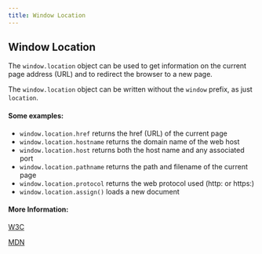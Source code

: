 ```yaml
---
title: Window Location
---
```

## Window Location

The `window.location` object can be used to get information on the current page address (URL) and to redirect the browser to a new page.


The `window.location` object can be written without the `window` prefix, as just `location`.

#### Some examples:

- `window.location.href` returns the href (URL) of the current page
- `window.location.hostname` returns the domain name of the web host
- `window.location.host` returns both the host name and any associated port
- `window.location.pathname` returns the path and filename of the current page
- `window.location.protocol` returns the web protocol used (http: or https:)
- `window.location.assign()` loads a new document

#### More Information:

[W3C](https://www.w3schools.com/js/js_window_location.asp)

[MDN](https://developer.mozilla.org/docs/Web/API/Window/location)
